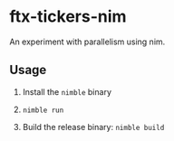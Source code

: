 # ftx-tickers-nim

An experiment with parallelism using nim.

## Usage

1. Install the `nimble` binary

2. `nimble run`

3. Build the release binary: `nimble build`